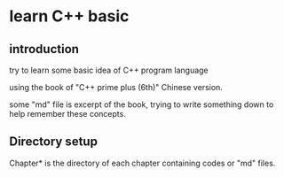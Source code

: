 # learn C++ basic

## introduction

try to learn some basic idea of C++ program language

using the book of "C++ prime plus (6th)" Chinese version.

some "md" file is excerpt of the book, trying to write something down to help remember these concepts.

## Directory setup

Chapter* is the directory of each chapter containing codes or "md" files.